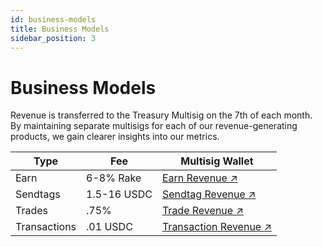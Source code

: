 ```yaml
---
id: business-models
title: Business Models
sidebar_position: 3
---
```


# Business Models

Revenue is transferred to the Treasury Multisig on the 7th of each month. By maintaining separate multisigs for each of our revenue-generating products, we gain clearer insights into our metrics.

| Type | Fee | Multisig Wallet |
|------|-----|----------------|
| Earn | 6-8% Rake | <a href="https://basescan.org/address/0x65049C4B8e970F5bcCDAE8E141AA06346833CeC4" class="multisig-revenue-link" target="_blank">Earn Revenue ↗</a> |
| Sendtags | 1.5-16 USDC | <a href="https://basescan.org/address/0x71fa02bb11e4b119bEDbeeD2f119F62048245301" class="multisig-revenue-link" target="_blank">Sendtag Revenue ↗</a> |
| Trades | .75% | <a href="https://basescan.org/address/0x17D46f667B0e4156238645536c344d010FC099d7" class="multisig-revenue-link" target="_blank">Trade Revenue ↗</a> |
| Transactions | .01 USDC | <a href="https://basescan.org/address/0xB3dCBE168cFe6ccb123b2c13F7CF9Aa95B7Ec5aE" class="multisig-revenue-link" target="_blank">Transaction Revenue ↗</a> |